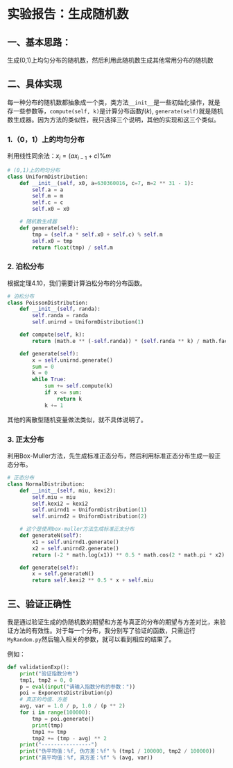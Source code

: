 # 实验报告：生成随机数

## 一、基本思路：

生成(0,1)上均匀分布的随机数，然后利用此随机数生成其他常用分布的随机数

## 二、具体实现

每一种分布的随机数都抽象成一个类，类方法``__init__``是一些初始化操作，就是存一些参数等，``compute(self, k)``是计算分布函数$f(k)$, ``generate(self)``就是随机数生成器。因为方法的类似性，我只选择三个说明，其他的实现和这三个类似。

### 1.（0，1）上的均匀分布

利用线性同余法：$x_i = (ax_{i-1}+c) \% m$

```python
# (0,1)上的均匀分布
class UniformDistribution:
    def __init__(self, x0, a=630360016, c=7, m=2 ** 31 - 1):
        self.a = a
        self.m = m
        self.c = c
        self.x0 = x0

    # 随机数生成器
    def generate(self):
        tmp = (self.a * self.x0 + self.c) % self.m
        self.x0 = tmp
        return float(tmp) / self.m
```

### 2. 泊松分布

根据定理4.10，我们需要计算泊松分布的分布函数。

```python
# 泊松分布
class PoissonDistribution:
    def __init__(self, randa):
        self.randa = randa
        self.unirnd = UniformDistribution(1)

    def compute(self, k):
        return (math.e ** (-self.randa)) * (self.randa ** k) / math.factorial(k)

    def generate(self):
        x = self.unirnd.generate()
        sum = 0
        k = 0
        while True:
            sum += self.compute(k)
            if x <= sum:
                return k
            k += 1
```

其他的离散型随机变量做法类似，就不具体说明了。

### 3. 正太分布

利用Box-Muller方法，先生成标准正态分布，然后利用标准正态分布生成一般正态分布。

```python
# 正态分布
class NormalDistribution:
    def __init__(self, miu, kexi2):
        self.miu = miu
        self.kexi2 = kexi2
        self.unirnd1 = UniformDistribution(1)
        self.unirnd2 = UniformDistribution(2)

    # 这个是使用box-muller方法生成标准正太分布
    def generateN(self):
        x1 = self.unirnd1.generate()
        x2 = self.unirnd2.generate()
        return (-2 * math.log(x1)) ** 0.5 * math.cos(2 * math.pi * x2)

    def generate(self):
        x = self.generateN()
        return self.kexi2 ** 0.5 * x + self.miu
```

## 三、验证正确性
我是通过验证生成的伪随机数的期望和方差与真正的分布的期望与方差对比，来验证方法的有效性。对于每一个分布，我分别写了验证的函数，只需运行``MyRandom.py``然后输入相关的参数，就可以看到相应的结果了。

例如：

```python
def validationExp():
    print("验证指数分布")
    tmp1, tmp2 = 0, 0
    p = eval(input("请输入指数分布的参数："))
    poi = ExponentsDistribution(p)
    # 真正的均值、方差
    avg, var = 1.0 / p, 1.0 / (p ** 2)
    for i in range(100000):
        tmp = poi.generate()
        print(tmp)
        tmp1 += tmp
        tmp2 += (tmp - avg) ** 2
    print("----------------")
    print("伪平均值：%f, 伪方差：%f" % (tmp1 / 100000, tmp2 / 100000))
    print("真平均值：%f, 真方差：%f" % (avg, var))
```